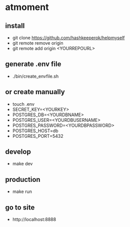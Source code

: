 # atmoment

## install

* git clone https://github.com/hashkeeperok/helpmyself
* git remote remove origin
* git remote add origin \<YOURREPOURL>

## generate .env file

* ./bin/create_envfile.sh

## or create manually

* touch .env
* SECRET_KEY=\<YOURKEY>
* POSTGRES_DB=\<YOURDBNAME>
* POSTGRES_USER=\<YOURDBUSERNAME>
* POSTGRES_PASSWORD=\<YOURDBPASSWORD>
* POSTGRES_HOST=db
* POSTGRES_PORT=5432

## develop

* make dev

## production

* make run

## go to site 

* http://localhost:8888
